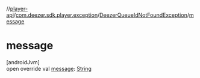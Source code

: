 //[player-api](../../../index.md)/[com.deezer.sdk.player.exception](../index.md)/[DeezerQueueIdNotFoundException](index.md)/[message](message.md)

# message

[androidJvm]\
open override val [message](message.md): [String](https://kotlinlang.org/api/latest/jvm/stdlib/kotlin/-string/index.html)
